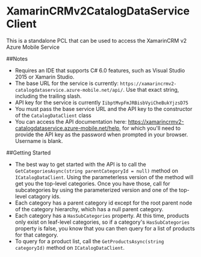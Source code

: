# XamarinCRMv2CatalogDataServiceClient
This is a standalone PCL that can be used to access the XamarinCRM v2 Azure Mobile Service

##Notes
* Requires an IDE that supports C# 6.0 features, such as Visual Studio 2015 or Xamarin Studio.
* The base URL for the service is currently: `https://xamarincrmv2-catalogdataservice.azure-mobile.net/api/`. Use that exact string, including the trailing slash.
* API key for the service is currently `IibptMvpFmJRBisbVyiCheBukYjzsD75`
* You must pass the base service URL and the API key to the constructor of the `CatalogDataClient` class
* You can access the API documentation here: https://xamarincrmv2-catalogdataservice.azure-mobile.net/help, for which you'll need to provide the API key as the password when prompted in your browser. Username is blank.

##Getting Started
* The best way to get started with the API is to call the `GetCategoriesAsync(string parentCategoryId = null)` method on `ICatalogDataClient`. Using the parameterless version of the method will get you the top-level categories. Once you have those, call for subcategories by using the parameterized version and one of the top-level catagory ids.
* Each category has a parent category id except for the root parent node of the category hierarchy, which has a null parent category.
* Each category has a `HasSubCategories` property. At this time, products only exist on leaf-level categories, so if a category's `HasSubCategories` property is false, you know that you can then query for a list of products for that category.
* To query for a product list, call the `GetProductsAsync(string categoryId)` method on `ICatalogDataClient`.
